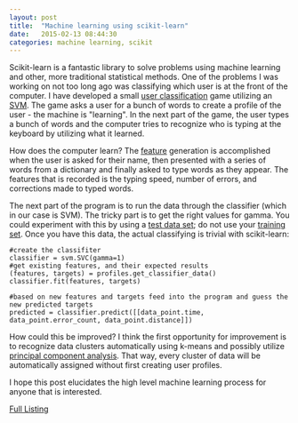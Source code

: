 ```yaml
---
layout: post
title:  "Machine learning using scikit-learn"
date:   2015-02-13 08:44:30
categories: machine learning, scikit
---
```

Scikit-learn is a fantastic library to solve problems using machine learning and other, more traditional statistical methods. One of the problems I was working on not too long ago was classifying which user is at the front of the computer. I have developed a small [user classification](https://github.com/kamillus/text_profile) game utilizing an [SVM](http://en.wikipedia.org/wiki/Support_vector_machine). The game asks a user for a bunch of words to create a profile of the user - the machine is "learning". In the next part of the game, the user types a bunch of words and the computer tries to recognize who is typing at the keyboard by utilizing what it learned.

How does the computer learn? The [feature](http://en.wikipedia.org/wiki/Feature_%28machine_learning%29) generation is accomplished when the user is asked for their name, then presented with a series of words from a dictionary and finally asked to type words as they appear. The features that is recorded is the typing speed, number of errors, and corrections made to typed words.

The next part of the program is to run the data through the classifier (which in our case is SVM). The tricky part is to get the right values for gamma. You could experiment with this by using a [test data set](http://en.wikipedia.org/wiki/Test_set); do not use your [training set](http://en.wikipedia.org/wiki/Training_set). Once you have this data, the actual classifying is trivial with scikit-learn:


    #create the classifiter
    classifier = svm.SVC(gamma=1)
    #get existing features, and their expected results
    (features, targets) = profiles.get_classifier_data()
    classifier.fit(features, targets)
	
    #based on new features and targets feed into the program and guess the new predicted targets
    predicted = classifier.predict([[data_point.time, data_point.error_count, data_point.distance]])


How could this be improved? I think the first opportunity for improvement is to recognize data clusters automatically using k-means and possibly utilize [principal component analysis](http://en.wikipedia.org/wiki/Principal_component_analysis). That way, every cluster of data will be automatically assigned without first creating user profiles.

I hope this post elucidates the high level machine learning process for anyone that is interested.

[Full Listing](https://github.com/kamillus/text_profile/blob/master/learn.py)